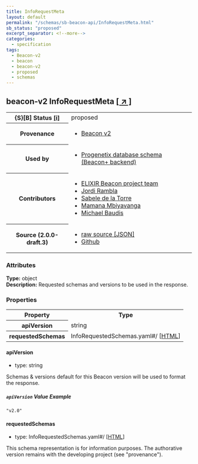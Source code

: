 ```yaml
---
title: InfoRequestMeta
layout: default
permalink: "/schemas/sb-beacon-api/InfoRequestMeta.html"
sb_status: "proposed"
excerpt_separator: <!--more-->
categories:
  - specification
tags:
  - Beacon-v2
  - beacon
  - beacon-v2
  - proposed
  - schemas
---
```


<div id="schema-header-title">
  <h2><span id="schema-header-title-project">beacon-v2</span> InfoRequestMeta <a href="https://github.com/ga4gh-beacon/sb-beacon-api" target="_BLANK">[ &nearr; ]</a></h2>
</div>

<table id="schema-header-table">
<tr>
<th>{S}[B] Status <a href="https://schemablocks.org/about/sb-status-levels.html">[i]</a></th>
<td><div id="schema-header-status">proposed</div></td>
</tr>
<tr><th>Provenance</th><td><ul>
<li><a href="https://github.com/ga4gh-beacon/specification-v2">Beacon v2</a></li>
</ul></td></tr>
<tr><th>Used by</th><td><ul>
<li><a href="https://github.com/progenetix/schemas/">Progenetix database schema (Beacon+ backend)</a></li>
</ul></td></tr>


<!--more-->
<tr><th>Contributors</th><td><ul>
<li><a href="https://beacon-project.io/categories/people.html">ELIXIR Beacon project team</a></li>
<li><a href="https://github.com/jrambla">Jordi Rambla</a></li>
<li><a href="https://github.com/sdelatorrep">Sabele de la Torre</a></li>
<li><a href="https://github.com/mamanambiya">Mamana Mbiyavanga</a></li>
<li><a href="https://orcid.org/0000-0002-9903-4248">Michael Baudis</a></li>
</ul></td></tr>
<tr><th>Source (2.0.0-draft.3)</th><td><ul>
<li><a href="current/InfoRequestMeta.json" target="_BLANK">raw source [JSON]</a></li>
<li><a href="https://github.com/ga4gh-beacon/sb-beacon-api/blob/master/schemas/InfoRequestMeta.yaml" target="_BLANK">Github</a></li>
</ul></td></tr>
</table>

<div id="schema-attributes-title"><h3>Attributes</h3></div>

  
__Type:__ object  
__Description:__ Requested schemas and versions to be used in the response.

### Properties

<table id="schema-properties-table">
<tr><th>Property</th><th>Type</th></tr>
<tr><th>apiVersion</th><td>string</td></tr>
<tr><th>requestedSchemas</th><td>InfoRequestedSchemas.yaml#/ [<a href="./InfoRequestedSchemas.html">HTML</a>]</td></tr>
</table>


#### apiVersion

* type: string

Schemas & versions default for this Beacon version will be used to
format the response.


##### `apiVersion` Value Example  

```
"v2.0"
```

#### requestedSchemas

* type: InfoRequestedSchemas.yaml#/ [<a href="./InfoRequestedSchemas.html">HTML</a>]



<div id="schema-footer"> This schema representation is for information purposes. The authorative  version remains with the developing project (see "provenance"). </div>


